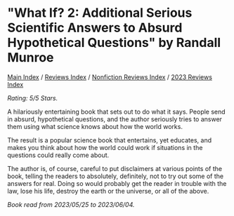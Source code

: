 # "What If? 2: Additional Serious Scientific Answers to Absurd Hypothetical Questions" by Randall Munroe

[Main Index](../../../README.md) / [Reviews Index](../../README.md) / [Nonfiction Reviews Index](../README.md) / [2023 Reviews Index](README.md)

*Rating: 5/5 Stars.*

A hilariously entertaining book that sets out to do what it says. People send in absurd, hypothetical questions, and the author seriously tries to answer them using what science knows about how the world works.

The result is a popular science book that entertains, yet educates, and makes you think about how the world could work if situations in the questions could really come about.

The author is, of course, careful to put disclaimers at various points of the book, telling the readers to absolutely, definitely, not to try out some of the answers for real. Doing so would probably get the reader in trouble with the law, lose his life, destroy the earth or the universe, or all of the above.

*Book read from 2023/05/25 to 2023/06/04.*
